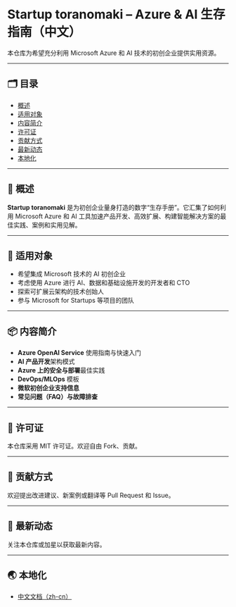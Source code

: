 # Startup toranomaki – Azure & AI 生存指南（中文）

本仓库为希望充分利用 Microsoft Azure 和 AI 技术的初创企业提供实用资源。

---

## 🗂️ 目录

- [概述](#概述)
- [适用对象](#适用对象)
- [内容简介](#内容简介)
- [许可证](#许可证)
- [贡献方式](#贡献方式)
- [最新动态](#最新动态)
- [本地化](#本地化)

---

## 📘 概述

**Startup toranomaki** 是为初创企业量身打造的数字“生存手册”。它汇集了如何利用 Microsoft Azure 和 AI 工具加速产品开发、高效扩展、构建智能解决方案的最佳实践、案例和实用见解。

---

## 🚀 适用对象

- 希望集成 Microsoft 技术的 AI 初创企业
- 考虑使用 Azure 进行 AI、数据和基础设施开发的开发者和 CTO
- 探索可扩展云架构的技术创始人
- 参与 Microsoft for Startups 等项目的团队

---

## 📦 内容简介

- **Azure OpenAI Service** 使用指南与快速入门
- **AI 产品开发**架构模式
- **Azure 上的安全与部署**最佳实践
- **DevOps/MLOps** 模板
- **微软初创企业支持信息**
- **常见问题（FAQ）与故障排查**

---

## 📄 许可证

本仓库采用 MIT 许可证。欢迎自由 Fork、贡献。

---

## 📨 贡献方式

欢迎提出改进建议、新案例或翻译等 Pull Request 和 Issue。

---

## 🙌 最新动态

关注本仓库或加星以获取最新内容。

---

## 🌏 本地化

- [中文文档（zh-cn）](./Localization/zh_cn/README.md)
